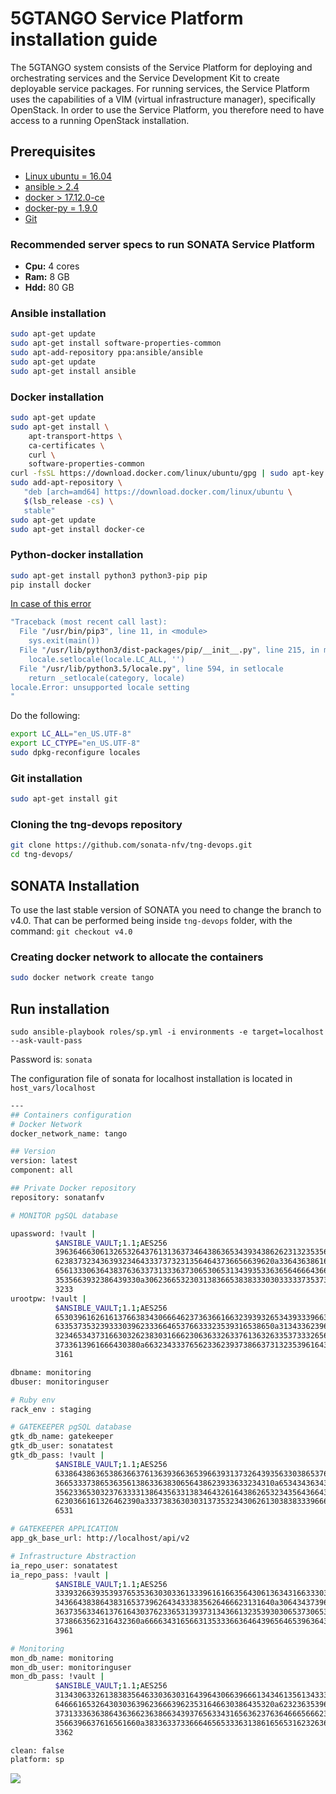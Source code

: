 # 5GTANGO Service Platform installation guide

The 5GTANGO system consists of the Service Platform for deploying and orchestrating services and the Service Development Kit to create deployable service packages. For running services, the Service Platform uses the capabilities of a VIM (virtual infrastructure manager), specifically OpenStack. In order to use the Service Platform, you therefore need to have access to a running OpenStack installation.

## Prerequisites

* [Linux ubuntu = 16.04](http://releases.ubuntu.com/16.04/)
* [ansible > 2.4](https://docs.ansible.com/ansible/2.4/intro_installation.html#latest-releases-via-apt-ubuntu)
* [docker > 17.12.0-ce](https://docs.docker.com/install/linux/docker-ce/ubuntu/#install-docker-ce)
* [docker-py = 1.9.0](https://pypi.org/project/docker/)
* [Git](https://git-scm.com/download/linux)

### Recommended server specs to run SONATA Service Platform

* **Cpu:** 4 cores
* **Ram:** 8 GB
* **Hdd:** 80 GB

### Ansible installation

```bash
sudo apt-get update
sudo apt-get install software-properties-common
sudo apt-add-repository ppa:ansible/ansible
sudo apt-get update
sudo apt-get install ansible
```

### Docker installation

```bash
sudo apt-get update
sudo apt-get install \
    apt-transport-https \
    ca-certificates \
    curl \
    software-properties-common
curl -fsSL https://download.docker.com/linux/ubuntu/gpg | sudo apt-key add -
sudo add-apt-repository \
   "deb [arch=amd64] https://download.docker.com/linux/ubuntu \
   $(lsb_release -cs) \
   stable"
sudo apt-get update
sudo apt-get install docker-ce
```

### Python-docker installation

```bash
sudo apt-get install python3 python3-pip pip
pip install docker
```

[In case of this error](https://stackoverflow.com/questions/14547631/python-locale-error-unsupported-locale-setting)

```bash
"Traceback (most recent call last):
  File "/usr/bin/pip3", line 11, in <module>
    sys.exit(main())
  File "/usr/lib/python3/dist-packages/pip/__init__.py", line 215, in main
    locale.setlocale(locale.LC_ALL, '')
  File "/usr/lib/python3.5/locale.py", line 594, in setlocale
    return _setlocale(category, locale)
locale.Error: unsupported locale setting
"
```

Do the following:

```bash
export LC_ALL="en_US.UTF-8"
export LC_CTYPE="en_US.UTF-8"
sudo dpkg-reconfigure locales
```

### Git installation

```bash
sudo apt-get install git
```

### Cloning the tng-devops repository

```bash
git clone https://github.com/sonata-nfv/tng-devops.git
cd tng-devops/
```

## SONATA Installation

To use the last stable version of SONATA you need to change the branch to v4.0. That can be performed being inside `tng-devops` folder, with the command:
`git checkout v4.0`

### Creating docker network to allocate the containers

```bash
sudo docker network create tango
```

## Run installation

`sudo ansible-playbook roles/sp.yml -i environments -e target=localhost --ask-vault-pass`

Password is: `sonata`

The configuration file of sonata for localhost installation is located in `host_vars/localhost`

```bash
---
## Containers configuration
# Docker Network
docker_network_name: tango

## Version
version: latest
component: all

## Private Docker repository
repository: sonatanfv

# MONITOR pgSQL database

upassword: !vault |
          $ANSIBLE_VAULT;1.1;AES256
          39636466306132653264376131363734643863653439343862623132353566653338653337636631
          6238373234363932346433373732313564643736656639620a336436386165316435646362613365
          65613330636438376363373133363730653065313439353363656466643665613565303934393938
          3535663932386439330a306236653230313836653838333030333337353733633262313764373130
          3233
urootpw: !vault |
          $ANSIBLE_VAULT;1.1;AES256
          65303961626161376638343066646237363661663239393265343933396639343633333139656566
          6335373532393330396233366465376633323539316538650a313433623964656535323363643461
          32346534373166303262383031666230636332633761363263353733326566636639626238363666
          3733613961666430380a663234333765623362393738663731323539616437646237313662313339
          3161

dbname: monitoring
dbuser: monitoringuser

# Ruby env
rack_env : staging

# GATEKEEPER pgSQL database
gtk_db_name: gatekeeper
gtk_db_user: sonatatest
gtk_db_pass: !vault |
          $ANSIBLE_VAULT;1.1;AES256
          63386438636538636637613639366365396639313732643935633038653764393366343566626530
          3665333738653635613863363830656438623933633234310a653434363435656133393562343065
          35623365303237633331386435633138346432616438626532343564366437356338386565326539
          6230366161326462390a333738363030313735323430626130383833396663353064316433363930
          6531

# GATEKEEPER APPLICATION
app_gk_base_url: http://localhost/api/v2

# Infrastructure Abstraction
ia_repo_user: sonatatest
ia_repo_pass: !vault |
          $ANSIBLE_VAULT;1.1;AES256
          33393266393539376535363030336133396161663564306136343166333032663535386132626561
          3436643838643831653739626434333835626466623131640a306434373963646635653032366536
          36373563346137616430376233653139373134366132353930306537306533323535366437383638
          3738663562316432360a666634316566313533366364643965646539636433353736306361396338
          3961

# Monitoring
mon_db_name: monitoring
mon_db_user: monitoringuser
mon_db_pass: !vault |
          $ANSIBLE_VAULT;1.1;AES256
          31343063326138383564633036303164396430663966613434613561343334316563316535373130
          6466616532643030363962366639623531646630386435320a623236353964636239653861333731
          37313336363864363662363866343937656334316563623763646665666237383261333561333163
          3566396637616561660a383363373366646565333631386165653162326366623237636538653761
          3362

clean: false
platform: sp

```

<img src="images/test.svg">
